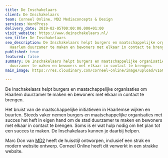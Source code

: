 ```yaml
---
title: De Inschakelaars
client: De Inschakelaars
team: Corneel Online, MD2 Mediaconcepts & Design
services: WordPress
delivery_date: 2019-02-05T00:00:00.000+01:00
visit_website: https://www.deinschakelaars.nl/
seo_title: De Inschakelaars
seo_description: De Inschakelaars helpt burgers en maatschappelijke organisaties om
  Haarlem duurzamer te maken en bewoners met elkaar in contact te brengen.
published: true
featured: false
summary: De Inschakelaars helpt burgers en maatschappelijke organisaties om Haarlem
  duurzamer te maken en bewoners met elkaar in contact te brengen.
main_image: https://res.cloudinary.com/corneel-online/image/upload/v1602859105/corneel/deinschakelaars_vcp3lz.jpg

---
```

De Inschakelaars helpt burgers en maatschappelijke organisaties om Haarlem duurzamer te maken en bewoners met elkaar in contact te brengen.

Het bruist van de maatschappelijke initiatieven in Haarlemse wijken en buurten. Steeds vaker nemen burgers en maatschappelijke organisaties met succes het heft in eigen hand om de stad duurzamer te maken en bewoners met elkaar in contact te brengen. Soms is er wat hulp nodig om het plan tot een succes te maken. De Inschakelaars kunnen je daarbij helpen.

Marc Don van [MD2](https://md2.nl/) heeft de huisstijl ontworpen, inclusief een strak en modern website ontwerp. Corneel Online heeft dit verwerkt in een strakke website.